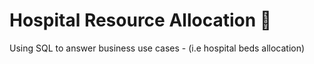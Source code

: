 # Hospital Resource Allocation :hospital:
Using SQL to answer business use cases - (i.e hospital beds allocation) 
